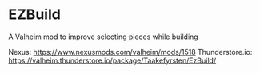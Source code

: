 # EZBuild
A Valheim mod to improve selecting pieces while building

Nexus:            https://www.nexusmods.com/valheim/mods/1518
Thunderstore.io:  https://valheim.thunderstore.io/package/Taakefyrsten/EzBuild/
